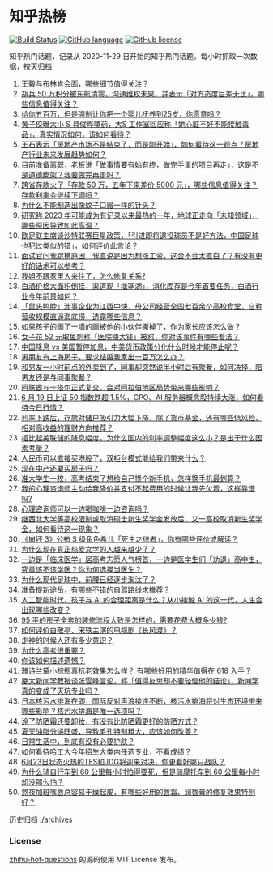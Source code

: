 # 知乎热榜
[![Build Status](https://github.com/ToWeLong/zhihu-hot-questions/workflows/CI/badge.svg)](https://github.com/ToWeLong/zhihu-hot-questions/actions)
[![GitHub language](https://img.shields.io/badge/language-golang-orange.svg)](https://golang.org/)
[![GitHub license](https://img.shields.io/github/license/ToWeLong/zhihu-hot-questions)](https://github.com/ToWeLong/zhihu-hot-questions/blob/main/LICENSE)

知乎热门话题，记录从 2020-11-29 日开始的知乎热门话题。每小时抓取一次数据，按天[归档](./archives)

<!-- BEGIN -->

1. [王毅与布林肯会面，哪些细节值得关注？](https://www.zhihu.com/question/607413112)
1. [胡兵 50 万积分被东航清零，沟通维权未果，并表示「对方态度巨差无比」，哪些信息值得关注？](https://www.zhihu.com/question/607320882)
1. [给你五百万，但是强制让你把一个婴儿抚养到25岁，你愿意吗？](https://www.zhihu.com/question/606809108)
1. [黄子佼曝大小 S 具俊晔嗑药，大S 工作室回应称「她心脏不好不能接触毒品」，真实情况如何，该如何看待？](https://www.zhihu.com/question/607436138)
1. [王石表示「房地产市场不是结束了，而是刚开始」，如何看待这一观点？房地产行业未来发展趋势如何？](https://www.zhihu.com/question/607336662)
1. [目前准备离职，老板说「做事情要有始有终，做完手里的项目再走」，这是不是道德绑架？我要做完再走吗？](https://www.zhihu.com/question/605648662)
1. [跨省存款火了「存款 50 万，五年下来差价 5000 元」，哪些信息值得关注？存款利率会继续下调吗？](https://www.zhihu.com/question/607269709)
1. [为什么不能制造出像蚊子口器一样的针头？](https://www.zhihu.com/question/279174258)
1. [研究称 2023 年可能成为有记录以来最热的一年，地球正走向「未知领域」，哪些原因导致如此高温？](https://www.zhihu.com/question/607397022)
1. [欧足联主席谈沙特联赛巨星政策，「引进即将退役球员不是好方法，中国足球也犯过类似的错」，如何评价此言论？](https://www.zhihu.com/question/607409561)
1. [面试官问我跳槽原因，我直说是因为想涨工资，这会不会太直白了？有没有更好的话术可以参考？](https://www.zhihu.com/question/606935154)
1. [我姐不跟家里人来往了，怎么修复关系?](https://www.zhihu.com/question/606581353)
1. [白酒价格大面积倒挂，渠道现「堰塞湖」，消化库存是今年首要任务，白酒行业今年前景如何？](https://www.zhihu.com/question/607396709)
1. [「鼠头鸭脖」涉事企业为江西中快，母公司经营全国七百余个高校食堂，自称营收规模直逼海底捞，透露哪些信息？](https://www.zhihu.com/question/607420919)
1. [如果孩子的画了一墙的画被他的小伙伴撕掉了，作为家长应该怎么做？](https://www.zhihu.com/question/607212415)
1. [女子花 52 元取鱼刺称「医院赚大钱」被怼，你对该事件有哪些看法？](https://www.zhihu.com/question/607346880)
1. [中国降息 vs 美国暂停加息，中美货币政策分化什么时候才能停止呢？](https://www.zhihu.com/question/606840816)
1. [男朋友有上海房子，要求结婚我家出一百万怎么办？](https://www.zhihu.com/question/606941706)
1. [和男友一小时前点的外卖到了，同事却突然说半小时后有聚餐，如何决择，陪男友还是与同事聚餐？](https://www.zhihu.com/question/606242407)
1. [阿联酋与卡塔尔正式复交，会对阿拉伯地区局势带来哪些影响？](https://www.zhihu.com/question/607454054)
1. [6 月 19 日上证 50 指数跌超 1.5%，CPO、AI 服务器概念股持续大涨，如何看待今日行情？](https://www.zhihu.com/question/607406303)
1. [利率下跌后，存款对储户吸引力大幅下降，除了货币基金，还有哪些低风险、相对高收益的理财方向推荐？](https://www.zhihu.com/question/607031701)
1. [相比起美联储的降息幅度，为什么国内的利率调整幅度这么小？是出于什么因素考量？](https://www.zhihu.com/question/607031259)
1. [人民币可以直接买港股了，双柜台模式能给我们带来什么？](https://www.zhihu.com/question/603792468)
1. [现在中产还要买房子吗？](https://www.zhihu.com/question/606375401)
1. [准大学生一枚，高考结束了想给自己换个新手机，怎样换手机最划算？](https://www.zhihu.com/question/607181635)
1. [我的心理咨询师主动给我降价并支付不起费用的时候让我先欠着，这样靠谱吗?](https://www.zhihu.com/question/598742389)
1. [心理咨询师可以一边喝咖啡一边咨询吗？](https://www.zhihu.com/question/605713166)
1. [继西北大学等高校限制或取消硕士新生奖学金发放后，又一高校取消新生奖学金，如何看待这一现象？](https://www.zhihu.com/question/607454580)
1. [《崩坏 3》公布 S 级角色希儿「死生之律者」，你有哪些评价或解读？](https://www.zhihu.com/question/606967494)
1. [为什么现在真正热爱文学的人越来越少了？](https://www.zhihu.com/question/605166199)
1. [一边是「临床医学」居高考志愿人气榜首，一边是医学生们「劝退」高中生，究竟该不该学医？你为何选择当医生？](https://www.zhihu.com/question/607438423)
1. [为什么现代足球中，前腰已经逐步淘汰了？](https://www.zhihu.com/question/605910376)
1. [准备提新途岳，有哪些不错的自驾路线求推荐？](https://www.zhihu.com/question/601674779)
1. [人工智能时代，孩子与 AI 的合理距离是什么？从小接触 AI 的这一代，人生会出现哪些改变？](https://www.zhihu.com/question/606736368)
1. [95 平的房子全套的装修流程大致是怎样的，需要花费大概多少钱?](https://www.zhihu.com/question/605808473)
1. [如何评价白敬亭、宋轶主演的电视剧《长风渡》？](https://www.zhihu.com/question/607305319)
1. [走神的时候人还有多少意识？](https://www.zhihu.com/question/35688966)
1. [为什么高考很重要？](https://www.zhihu.com/question/605546615)
1. [你该如何描述遗憾？](https://www.zhihu.com/question/604980829)
1. [雅诗兰黛小棕瓶真抗老效果怎么样？ 有哪些好用的精华值得在 618 入手？](https://www.zhihu.com/question/597916007)
1. [厦大新闻学教授谈张雪峰言论，称「值得反思却不要轻信他的结论」，新闻学真的变成了天坑专业吗？](https://www.zhihu.com/question/607414331)
1. [日本核污水排海在即，国际反对声浪接连不断，核污水排海将对生态环境带来哪些影响？核污水排海是唯一选项吗？](https://www.zhihu.com/question/607418569)
1. [涂了防晒霜还要卸妆，有没有比防晒霜更好的防晒方式？](https://www.zhihu.com/question/601079923)
1. [夏天油脂分泌旺盛，导致毛孔特别粗大，应该如何改善？](https://www.zhihu.com/question/604568885)
1. [日常生活中，到底有没有必要护肤？](https://www.zhihu.com/question/603677998)
1. [如何看待哈工大今年招生大类内任选专业，不看成绩？](https://www.zhihu.com/question/607170513)
1. [6月23日状态火热的TES和JDG将迎来对决，你更看好哪只战队？](https://www.zhihu.com/question/607347669)
1. [为什么骑自行车到 60 公里每小时怕得要死，但是骑摩托车到 60 公里每小时却没那么怕？](https://www.zhihu.com/question/602967888)
1. [熬夜加班嘴唇总容易干燥起皮，有哪些好用的唇霜、润唇膏的修复效果特别好？](https://www.zhihu.com/question/597916437)

<!-- END -->

历史归档 [./archives](./archives)


### License
[zhihu-hot-questions](https://github.com/towelong/zhihu-hot-questions) 的源码使用 MIT License 发布。